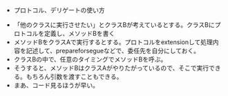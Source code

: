 * プロトコル、デリゲートの使い方

- 「他のクラスに実行させたい」とクラスBが考えているとする。クラスBにプロトコルを定義し、メソッドBを書く
- メソッドBをクラスAで実行するとする。プロトコルをextensionして処理内容を記述して、prepareforsegueなどで、委任先を自分にしておく。
- クラスBの中で、任意のタイミングでメソッドBを呼ぶ。
- そうすると、メソッドBはクラスAがやりたがっているので、そこで実行できる。もちろん引数を渡すこともできる。
- まあ、コード見るほうが早い。
